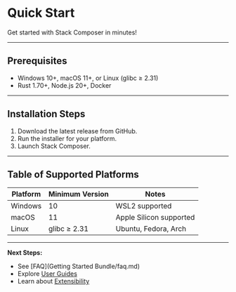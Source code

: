# Quick Start

Get started with Stack Composer in minutes!

---

## Prerequisites

- Windows 10+, macOS 11+, or Linux (glibc ≥ 2.31)
- Rust 1.70+, Node.js 20+, Docker

---

## Installation Steps

1. Download the latest release from GitHub.
2. Run the installer for your platform.
3. Launch Stack Composer.

---

## Table of Supported Platforms

| Platform | Minimum Version | Notes                   |
| -------- | --------------- | ----------------------- |
| Windows  | 10              | WSL2 supported          |
| macOS    | 11              | Apple Silicon supported |
| Linux    | glibc ≥ 2.31    | Ubuntu, Fedora, Arch    |

---

**Next Steps:**

- See [FAQ](Getting Started Bundle/faq.md)
- Explore [User Guides](user-guides/README.md)
- Learn about [Extensibility](extensibility/README.md)
